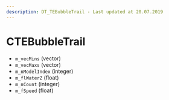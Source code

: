 ```yaml
---
description: DT_TEBubbleTrail - Last updated at 20.07.2019
---
```


# CTEBubbleTrail


* `m_vecMins` (vector)
* `m_vecMaxs` (vector)
* `m_nModelIndex` (integer)
* `m_flWaterZ` (float)
* `m_nCount` (integer)
* `m_fSpeed` (float)
